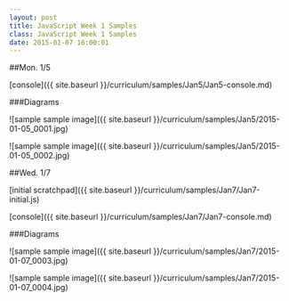 ```yaml
---
layout: post
title: JavaScript Week 1 Samples
class: JavaScript Week 1 Samples
date: 2015-01-07 16:00:01
---
```


##Mon. 1/5

[console]({{ site.baseurl }}/curriculum/samples/Jan5/Jan5-console.md)

###Diagrams

![sample sample image]({{ site.baseurl }}/curriculum/samples/Jan5/2015-01-05_0001.jpg)

![sample sample image]({{ site.baseurl }}/curriculum/samples/Jan5/2015-01-05_0002.jpg)


##Wed. 1/7

[initial scratchpad]({{ site.baseurl }}/curriculum/samples/Jan7/Jan7-initial.js)

[console]({{ site.baseurl }}/curriculum/samples/Jan7/Jan7-console.md)

###Diagrams

![sample sample image]({{ site.baseurl }}/curriculum/samples/Jan7/2015-01-07_0003.jpg)

![sample sample image]({{ site.baseurl }}/curriculum/samples/Jan7/2015-01-07_0004.jpg)
